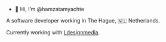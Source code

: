 
 - 👋 Hi, I’m @hamzatamyachte
 
 A software developer working in The Hague, 🇳🇱 Netherlands.

Currently working with [Ldesignmedia](https://ldesignmedia.nl).
